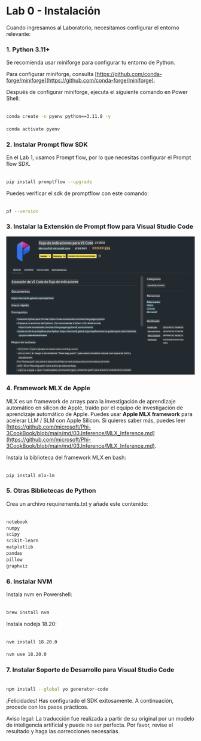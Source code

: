 # **Lab 0 - Instalación**

Cuando ingresamos al Laboratorio, necesitamos configurar el entorno relevante:

### **1. Python 3.11+**

Se recomienda usar miniforge para configurar tu entorno de Python.

Para configurar miniforge, consulta [https://github.com/conda-forge/miniforge](https://github.com/conda-forge/miniforge).

Después de configurar miniforge, ejecuta el siguiente comando en Power Shell:

```bash

conda create -n pyenv python==3.11.8 -y

conda activate pyenv

```

### **2. Instalar Prompt flow SDK**

En el Lab 1, usamos Prompt flow, por lo que necesitas configurar el Prompt flow SDK.

```bash

pip install promptflow --upgrade

```

Puedes verificar el sdk de promptflow con este comando:

```bash

pf --version

```

### **3. Instalar la Extensión de Prompt flow para Visual Studio Code**

![pf](../../../../../../../translated_images/pf_ext.2830ee3df27421bce4a776ce6474a025c28f3886dac2272d60b70572a9a87040.es.png)

### **4. Framework MLX de Apple**

MLX es un framework de arrays para la investigación de aprendizaje automático en silicon de Apple, traído por el equipo de investigación de aprendizaje automático de Apple. Puedes usar **Apple MLX framework** para acelerar LLM / SLM con Apple Silicon. Si quieres saber más, puedes leer [https://github.com/microsoft/Phi-3CookBook/blob/main/md/03.Inference/MLX_Inference.md](https://github.com/microsoft/Phi-3CookBook/blob/main/md/03.Inference/MLX_Inference.md).

Instala la biblioteca del framework MLX en bash:

```bash

pip install mlx-lm

```

### **5. Otras Bibliotecas de Python**

Crea un archivo requirements.txt y añade este contenido:

```txt

notebook
numpy 
scipy 
scikit-learn 
matplotlib 
pandas 
pillow 
graphviz

```

### **6. Instalar NVM**

Instala nvm en Powershell:

```bash

brew install nvm

```

Instala nodejs 18.20:

```bash

nvm install 18.20.0

nvm use 18.20.0

```

### **7. Instalar Soporte de Desarrollo para Visual Studio Code**

```bash

npm install --global yo generator-code

```

¡Felicidades! Has configurado el SDK exitosamente. A continuación, procede con los pasos prácticos.

Aviso legal: La traducción fue realizada a partir de su original por un modelo de inteligencia artificial y puede no ser perfecta. 
Por favor, revise el resultado y haga las correcciones necesarias.